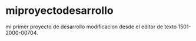 # miproyectodesarrollo
mi primer proyecto de desarrollo
modificacion desde el editor de texto
1501-2000-00704.

